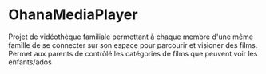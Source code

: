 # OhanaMediaPlayer
Projet de vidéothèque familiale permettant à chaque membre d'une même famille de se connecter sur son espace pour parcourir et visioner des films. Permet aux parents de contrôlé les catégories de films que peuvent voir les enfants/ados
